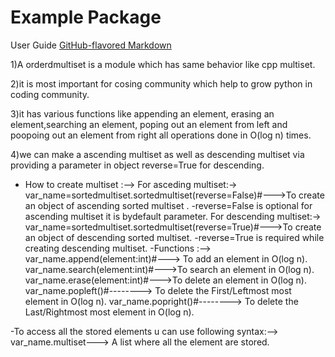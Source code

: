 # Example Package

User Guide
[GitHub-flavored Markdown](https://github.com/rishiko/sortedmultiset/blob/main/User%20Guide)

1)A orderdmultiset is a module which has same behavior like cpp multiset.



2)it is most important for cosing community which help to grow python in coding community.

3)it has various functions like appending an element, erasing an element,searching an element,
poping out an element from left and poopoing out an element from right all operations done in O(log n) times.

4)we can make a ascending multiset as well as descending multiset via providing a parameter in object reverse=True for descending.

- How to create multiset :-->
    For asceding multiset:->
        var_name=sortedmultiset.sortedmultiset(reverse=False)#--->To create an object of ascending sorted multiset .
        -reverse=False is optional for ascending multiset it is bydefault parameter.
    For descending multiset:->
        var_name=sortedmultiset.sortedmultiset(reverse=True)#--->To create an object of descending sorted multiset.
        -reverse=True is required while creating descending multiset.
-Functions :-->
    var_name.append(element:int)#---> To add an element in  O(log n).
    var_name.search(element:int)#--->To search an element in O(log n).
    var_name.erase(element:int)#--->To delete an element in O(log n).
    var_name.popleft()#--------> To delete the First/Leftmost most element in O(log n).
    var_name.popright()#--------> To delete the Last/Rightmost most element in O(log n).

-To access all the stored elements u can use following syntax:-->
    var_name.multiset---> A list where all the element are stored.